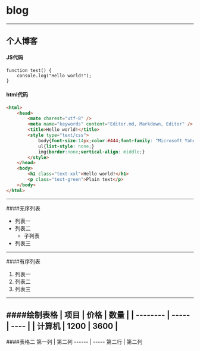 # blog
---------------
个人博客
--------------
#### JS代码
```
function test() {
	console.log("Hello world!");
}
```
#### html代码
```html
<html>
    <head>
        <mate charest="utf-8" />
        <meta name="keywords" content="Editor.md, Markdown, Editor" />
        <title>Hello world!</title>
        <style type="text/css">
            body{font-size:14px;color:#444;font-family: "Microsoft Yahei", Tahoma, "Hiragino Sans GB", Arial;background:#fff;}
            ul{list-style: none;}
            img{border:none;vertical-align: middle;}
        </style>
    </head>
    <body>
        <h1 class="text-xxl">Hello world!</h1>
        <p class="text-green">Plain text</p>
    </body>
</html>
```
----
####无序列表
- 列表一
- 列表二
    + 子列表
- 列表三
----
####有序列表
1. 列表一
2. 列表二
3. 列表三
----
####绘制表格
| 项目        | 价格   |  数量  |
| --------    | -----  | ----   |
| 计算机       |  1200  |  3600  | 
----
####表格二
第一列 | 第二列
------ | -----
第二行 | 第二列


